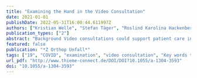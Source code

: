 ```yaml
---
title: "Examining the Hand in the Video Consultation"
date: 2021-01-01
publishDate: 2022-05-31T16:00:44.611997Z
authors: ["Kristian Welle", "Stefan Täger", "Roslind Karolina Hackenberg", "Alexander Markowetz", "Frank Alexander Schildberg", "Christof Burger", "Dieter Christian Wirtz", "Tom Jansen", "Koroush Kabir"]
publication_types: ["2"]
abstract: "Background Video consultations could support patient care in hand surgery during social distancing in the COVID-19 era. According to the literature, images of hand and fingers can support telediagnosis in hand emergencies. We present this feasibility study on online video consultation in hand surgery.  Methods A structured examination was designed to query the medical history and examine motor skills, sensitivity, strength and function tests of the hand. Thirty examinations on both hands were carried out by online video consultation, then in direct contact and compared with each other.  Results With 4560 evaluated range of movement of the hand and finger joints, there was a high correlation between the measurement methods of R = 0.995 (p  Conclusion Online video consultation allows hand examination with sufficient documentation of hand and finger movements (range of motion) and proper evaluation of symptoms. It cannot replace direct examination but complement patient care in hand surgery even beyond the current COVID-19 pandemic."
featured: false
publication: "*Z Orthop Unfall*"
tags: ["19", "COVID", "examination", "video consultation", "Key words telemedicine", "hand"]
url_pdf: "http://www.thieme-connect.de/DOI/DOI?10.1055/a-1304-3593"
doi: "10.1055/a-1304-3593"
---
```


